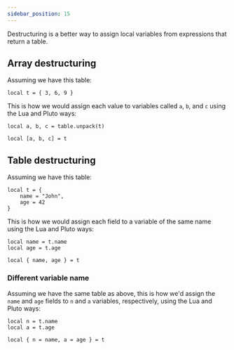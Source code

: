 ```yaml
---
sidebar_position: 15
---
```

Destructuring is a better way to assign local variables from expressions that return a table.

## Array destructuring

Assuming we have this table:

```pluto
local t = { 3, 6, 9 }
```

This is how we would assign each value to variables called `a`, `b`, and `c` using the Lua and Pluto ways:

```pluto title="Lua way"
local a, b, c = table.unpack(t)
```
```pluto title="Pluto way"
local [a, b, c] = t
```

## Table destructuring

Assuming we have this table:

```pluto
local t = {
    name = "John",
    age = 42
}
```

This is how we would assign each field to a variable of the same name using the Lua and Pluto ways:

```pluto title="Lua way"
local name = t.name
local age = t.age
```
```pluto title="Pluto way"
local { name, age } = t
```

### Different variable name

Assuming we have the same table as above, this is how we'd assign the `name` and `age` fields to `n` and `a` variables, respectively, using the Lua and Pluto ways:

```pluto title="Lua way"
local n = t.name
local a = t.age
```
```pluto title="Pluto way"
local { n = name, a = age } = t
```
